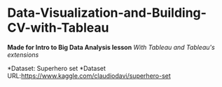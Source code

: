 # Data-Visualization-and-Building-CV-with-Tableau
__Made for Intro to Big Data Analysis lesson__
_With Tableau and Tableau's extensions_

*Dataset: Superhero set
*Dataset URL:https://www.kaggle.com/claudiodavi/superhero-set
